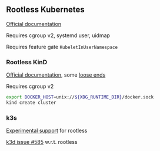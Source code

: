 ## Rootless Kubernetes

[Official documentation](https://kubernetes.io/docs/tasks/administer-cluster/kubelet-in-userns/)

Requires cgroup v2, systemd user, uidmap

Requires feature gate `KubeletInUserNamespace`

### Rootless KinD

[Official documentation](https://kind.sigs.k8s.io/docs/user/rootless/), some [loose ends](https://github.com/kubernetes-sigs/kind/issues/1797)

Requires cgroup v2

```bash
export DOCKER_HOST=unix://${XDG_RUNTIME_DIR}/docker.sock
kind create cluster
```

### k3s

[Experimental support](https://rancher.com/docs/k3s/latest/en/advanced/#running-k3s-with-rootless-mode-experimental) for rootless

[k3d issue #585](https://github.com/rancher/k3d/issues/585) w.r.t. rootless
